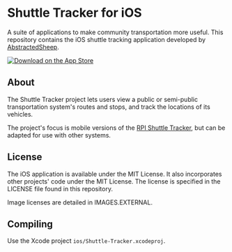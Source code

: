 # Shuttle Tracker for iOS
A suite of applications to make community transportation more useful.  This repository contains the iOS shuttle tracking application developed by [AbstractedSheep](https://github.com/AbstractedSheep/Shuttle-Tracker).

[![Download on the App Store](https://linkmaker.itunes.apple.com/htmlResources/assets/en_us//images/web/linkmaker/badge_appstore-lrg.png)](https://itunes.apple.com/us/app/rpi-shuttles/id429089081?mt=8&uo=4)

## About
The Shuttle Tracker project lets users view a public or semi-public transportation system's routes and stops, and track the locations of its vehicles.

The project's focus is mobile versions of the [RPI Shuttle Tracker](http://shuttles.rpi.edu/), but can be adapted for use with other systems.


## License

The iOS application is available under the MIT License.  It also incorporates other projects' code under the MIT License.  The license is specified in the LICENSE file found in this repository.

Image licenses are detailed in IMAGES.EXTERNAL.


## Compiling
Use the Xcode project `ios/Shuttle-Tracker.xcodeproj`.